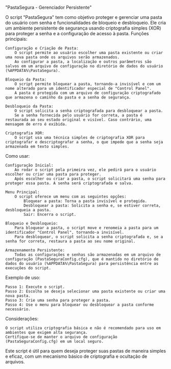 "PastaSegura - Gerenciador Persistente"

O script "PastaSegura" tem como objetivo proteger e gerenciar uma pasta do usuário com senha e funcionalidades de bloqueio e desbloqueio. Ele cria um ambiente persistente de segurança usando criptografia simples (XOR) para proteger a senha e a configuração de acesso à pasta.
Funções principais:

    Configuração e Criação de Pasta:
        O script permite ao usuário escolher uma pasta existente ou criar uma nova pasta onde os arquivos serão armazenados.
        Ao configurar a pasta, a localização e outros parâmetros são salvos em um arquivo de configuração no diretório de dados do usuário (%APPDATA%\PastaSegura).

    Bloqueio da Pasta:
        O script permite bloquear a pasta, tornando-a invisível e com um nome alterado para um identificador especial de "Control Panel".
        A pasta é protegida com um arquivo de configuração criptografado que armazena o caminho da pasta e a senha de segurança.

    Desbloqueio da Pasta:
        O script solicita a senha criptografada para desbloquear a pasta.
        Se a senha fornecida pelo usuário for correta, a pasta é restaurada ao seu estado original e visível. Caso contrário, uma mensagem de erro é exibida.

    Criptografia XOR:
        O script usa uma técnica simples de criptografia XOR para criptografar e descriptografar a senha, o que impede que a senha seja armazenada em texto simples.

Como usar:

    Configuração Inicial:
        Ao rodar o script pela primeira vez, ele pedirá para o usuário escolher ou criar uma pasta para proteger.
        Após escolher ou criar a pasta, o script solicitará uma senha para proteger essa pasta. A senha será criptografada e salva.

    Menu Principal:
        O script oferece um menu com as seguintes opções:
            Bloquear a pasta: Torna a pasta invisível e protegida.
            Desbloquear a pasta: Solicita a senha e, se estiver correta, desbloqueia a pasta.
            Sair: Encerra o script.

    Bloqueio e Desbloqueio:
        Para bloquear a pasta, o script move e renomeia a pasta para um identificador "Control Panel", tornando-a invisível.
        Para desbloquear, o script solicita a senha criptografada e, se a senha for correta, restaura a pasta ao seu nome original.

    Armazenamento Persistente:
        Todas as configurações e senhas são armazenadas em um arquivo de configuração (PastaSeguraConfig.cfg), que é mantido no diretório de dados do usuário (%APPDATA%\PastaSegura) para persistência entre as execuções do script.

Exemplo de uso:

    Passo 1: Execute o script.
    Passo 2: Escolha se deseja selecionar uma pasta existente ou criar uma nova pasta.
    Passo 3: Crie uma senha para proteger a pasta.
    Passo 4: Use o menu para bloquear ou desbloquear a pasta conforme necessário.

Considerações:

    O script utiliza criptografia básica e não é recomendado para uso em ambientes que exigem alta segurança.
    Certifique-se de manter o arquivo de configuração (PastaSeguraConfig.cfg) em um local seguro.

Este script é útil para quem deseja proteger suas pastas de maneira simples e eficaz, com um mecanismo básico de criptografia e ocultação de arquivos.
